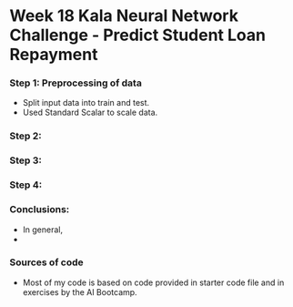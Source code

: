 # Week 18 Kala Neural Network Challenge - Predict Student Loan Repayment

### Step 1: Preprocessing of data
* Split input data into train and test.
* Used Standard Scalar to scale data.

### Step 2: 

### Step 3: 

### Step 4:

### Conclusions:
* In general,
* 
### Sources of code
* Most of my code is based on code provided in starter code file and in exercises by the AI Bootcamp.